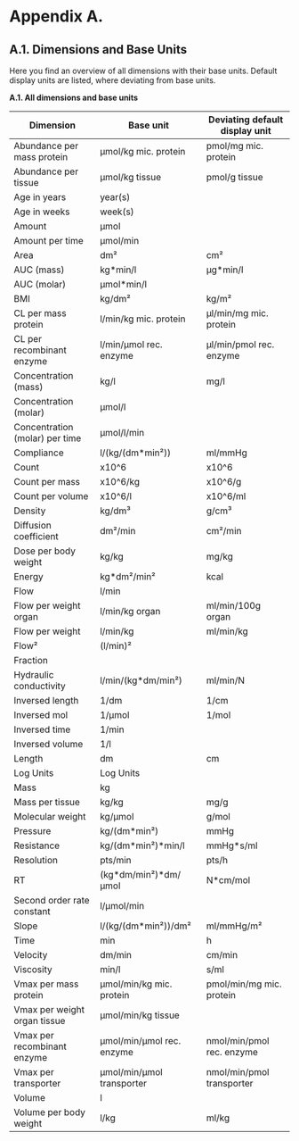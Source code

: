 # Appendix A.

## A.1. Dimensions and Base Units

Here you find an overview of all dimensions with their base units. Default display units are listed, where deviating from base units.

**A.1. All dimensions and base units**

| Dimension | Base unit | Deviating default display unit |
|--- |--- |--- |
| Abundance per mass protein | µmol/kg mic. protein | pmol/mg mic. protein |
| Abundance per tissue | µmol/kg tissue | pmol/g tissue |
| Age in years | year(s) | |
| Age in weeks | week(s) | |
| Amount | µmol | |
| Amount per time | µmol/min |
| Area | dm² | cm² |
| AUC (mass) | kg\*min/l | µg\*min/l |
| AUC (molar) | µmol*min/l | |
| BMI | kg/dm² | kg/m² |
| CL per mass protein | l/min/kg mic. protein | µl/min/mg mic. protein |
| CL per recombinant enzyme | l/min/µmol rec. enzyme | µl/min/pmol rec. enzyme |
| Concentration (mass) | kg/l | mg/l |
| Concentration (molar) | µmol/l | |
| Concentration (molar) per time | µmol/l/min | |
| Compliance | l/(kg/(dm*min²)) | ml/mmHg |
| Count | x10^6 | x10^6 |
| Count per mass | x10^6/kg | x10^6/g |
| Count per volume | x10^6/l | x10^6/ml |
| Density | kg/dm³ | g/cm³ |
| Diffusion coefficient | dm²/min | cm²/min |
| Dose per body weight | kg/kg | mg/kg |
| Energy | kg*dm²/min² | kcal |
| Flow | l/min | |
| Flow per weight organ | l/min/kg organ | ml/min/100g organ |
| Flow per weight | l/min/kg | ml/min/kg |
| Flow² | (l/min)² | |
| Fraction | | |
| Hydraulic conductivity | l/min/(kg*dm/min²) | ml/min/N |
| Inversed length | 1/dm | 1/cm |
| Inversed mol | 1/µmol | 1/mol |
| Inversed time | 1/min | |
| Inversed volume | 1/l | |
| Length | dm | cm |
| Log Units | Log Units | |
| Mass | kg | |
| Mass per tissue | kg/kg | mg/g |
| Molecular weight | kg/µmol | g/mol |
| Pressure | kg/(dm*min²) | mmHg |
| Resistance | kg/(dm\*min²)\*min/l | mmHg*s/ml |
| Resolution | pts/min | pts/h |
| RT | (kg\*dm/min²)\*dm/µmol | N*cm/mol |
| Second order rate constant | l/µmol/min |
| Slope | l/(kg/(dm*min²))/dm² | ml/mmHg/m² |
| Time | min | h |
| Velocity | dm/min | cm/min |
| Viscosity | min/l | s/ml |
| Vmax per mass protein | µmol/min/kg mic. protein | pmol/min/mg mic. protein |
| Vmax per weight organ tissue | µmol/min/kg tissue | |
| Vmax per recombinant enzyme | µmol/min/µmol rec. enzyme | nmol/min/pmol rec. enzyme |
| Vmax per transporter | µmol/min/µmol transporter | nmol/min/pmol transporter |
| Volume | l | |
| Volume per body weight | l/kg | ml/kg |